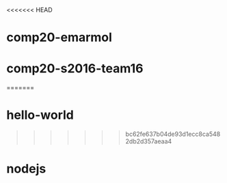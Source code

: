 <<<<<<< HEAD
# comp20-emarmol
# comp20-s2016-team16
=======
# hello-world
>>>>>>> bc62fe637b04de93d1ecc8ca5482db2d357aeaa4
# nodejs
